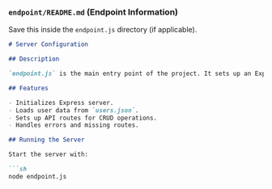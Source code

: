 
###  `endpoint/README.md` (Endpoint Information)  
Save this inside the `endpoint.js` directory (if applicable).  

```markdown
# Server Configuration

## Description

`endpoint.js` is the main entry point of the project. It sets up an Express server and defines routes for managing users.

## Features

- Initializes Express server.
- Loads user data from `users.json`.
- Sets up API routes for CRUD operations.
- Handles errors and missing routes.

## Running the Server

Start the server with:

```sh
node endpoint.js
